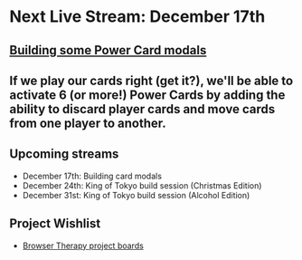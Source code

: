 # Next Live Stream: December 17th
## [Building some Power Card modals](/blog/browser-therapy-e19)
If we play our cards right (get it?), we'll be able to activate 6 (or more!) Power Cards by adding the ability to discard player cards and move cards from one player to another.
---

## Upcoming streams
- December 17th: Building card modals
- December 24th: King of Tokyo build session (Christmas Edition)
- December 31st: King of Tokyo build session (Alcohol Edition)

## Project Wishlist
- [Browser Therapy project boards](https://github.com/orgs/browsertherapy/projects)
